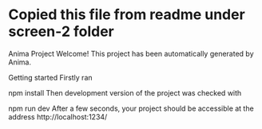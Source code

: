 # Copied this file from readme under screen-2 folder 
Anima Project
Welcome! This project has been automatically generated by Anima.

Getting started
Firstly ran

npm install
Then development version of the project was checked with

npm run dev
After a few seconds, your project should be accessible at the address http://localhost:1234/


